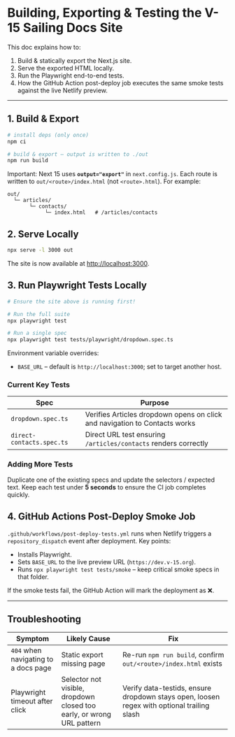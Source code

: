 # Building, Exporting & Testing the V-15 Sailing Docs Site

This doc explains how to:

1. Build & statically export the Next.js site.
2. Serve the exported HTML locally.
3. Run the Playwright end-to-end tests.
4. How the GitHub Action post-deploy job executes the same smoke tests against the live Netlify preview.

---

## 1. Build & Export

```bash
# install deps (only once)
npm ci

# build & export – output is written to ./out
npm run build
```

Important: Next 15 uses **`output="export"`** in `next.config.js`. Each route is written to
`out/<route>/index.html` (not `<route>.html`). For example:

```
out/
  └─ articles/
       └─ contacts/
            └─ index.html   # /articles/contacts
```

## 2. Serve Locally

```bash
npx serve -l 3000 out
```

The site is now available at <http://localhost:3000>.

## 3. Run Playwright Tests Locally

```bash
# Ensure the site above is running first!

# Run the full suite
npx playwright test

# Run a single spec
npx playwright test tests/playwright/dropdown.spec.ts
```

Environment variable overrides:

* `BASE_URL` – default is `http://localhost:3000`; set to target another host.

### Current Key Tests

| Spec | Purpose |
|------|---------|
| `dropdown.spec.ts` | Verifies Articles dropdown opens on click and navigation to Contacts works |
| `direct-contacts.spec.ts` | Direct URL test ensuring `/articles/contacts` renders correctly |

### Adding More Tests

Duplicate one of the existing specs and update the selectors / expected text. Keep each test under **5 seconds** to ensure the CI job completes quickly.

## 4. GitHub Actions Post-Deploy Smoke Job

`.github/workflows/post-deploy-tests.yml` runs when Netlify triggers a `repository_dispatch` event after deployment. Key points:

* Installs Playwright.
* Sets `BASE_URL` to the live preview URL (`https://dev.v-15.org`).
* Runs `npx playwright test tests/smoke` – keep critical smoke specs in that folder.

If the smoke tests fail, the GitHub Action will mark the deployment as ❌.

---

## Troubleshooting

| Symptom | Likely Cause | Fix |
|---------|--------------|-----|
| `404` when navigating to a docs page | Static export missing page | Re-run `npm run build`, confirm `out/<route>/index.html` exists |
| Playwright timeout after click | Selector not visible, dropdown closed too early, or wrong URL pattern | Verify data-testids, ensure dropdown stays open, loosen regex with optional trailing slash |
